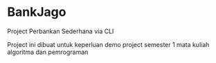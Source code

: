 # BankJago
Project Perbankan Sederhana via CLI


Project ini dibuat untuk keperluan demo project semester 1 mata kuliah algoritma dan pemrograman
